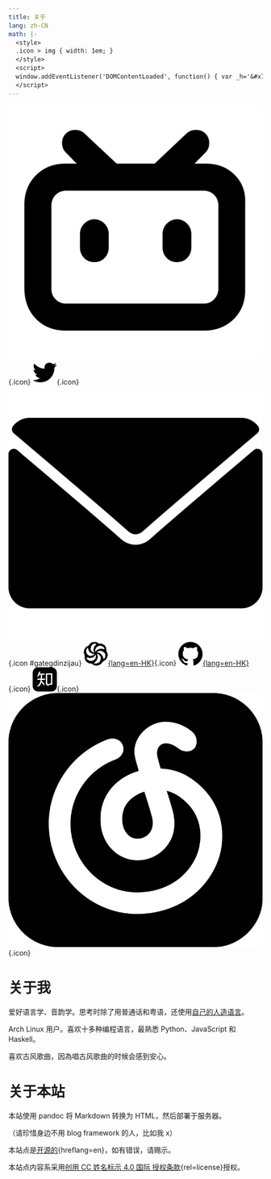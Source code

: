 ```yaml
---
title: 关于
lang: zh-CN
math: |-
  <style>
  .icon > img { width: 1em; }
  </style>
  <script>
  window.addEventListener('DOMContentLoaded', function() { var _h='&#x73;&#x68;&#x6E;&#x2E;&#x68;&#x6B;';var _a='&#x40;&#x6D;&#x61;&#x69;&#x6C;&#x2E;';var _n='&#x61;&#x79;&#x61;&#x6b;&#x61;';var _e=_n+_a+_h;_a=document.createElement('span');_a.innerHTML=_e;document.getElementById('gategdinzijau').href='m'+'a'+'ilto'+':'+_a.innerText; /* Console log */ console.log('Welcome!'); });
  </script>
---
```


[![bilibili](bilibili-tv.svg)](https://space.bilibili.com/6769569){.icon} [![Twitter](twitter.svg)](https://twitter.com/ayaka14732){.icon} [![邮箱](mail.svg)](https://example.org/){.icon #gategdinzijau} [![Codewars](codewars.svg){lang=en-HK}](https://www.codewars.com/users/ayaka14732){.icon} [![GitHub](github.svg){lang=en-HK}](https://github.com/ayaka14732){.icon} [![知乎](zhihu.svg)](https://www.zhihu.com/people/.ayaka){.icon} [![网易云音乐](music.svg)](https://music.163.com/#/user/home?id=338500484){.icon}

# 关于我

爱好语言学、音韵学。思考时除了用普通话和粤语，还使用[自己的人造语言](../v8/)。

Arch Linux 用户。喜欢十多种编程语言，最熟悉 Python、JavaScript 和 Haskell。

喜欢古风歌曲，因為唱古风歌曲的时候会感到安心。

# 关于本站

本站使用 pandoc 将 Markdown 转换为 HTML，然后部署于服务器。

（请珍惜身边不用 blog framework 的人，比如我 x）

本站点是[开源的](https://github.com/ayaka14732/ayaka-site){hreflang=en}，如有错误，请赐示。

本站点内容系采用[创用 CC 姓名标示 4.0 国际 授权条款](http://creativecommons.org/licenses/by/4.0/){rel=license}授权。
